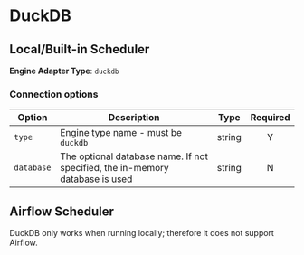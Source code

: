 # DuckDB

## Local/Built-in Scheduler
**Engine Adapter Type**: `duckdb`

### Connection options

| Option     | Description                                                                  |  Type  | Required |
|------------|------------------------------------------------------------------------------|:------:|:--------:|
| `type`     | Engine type name - must be `duckdb`                                          | string |    Y     |
| `database` | The optional database name. If not specified, the in-memory database is used | string |    N     |

## Airflow Scheduler
DuckDB only works when running locally; therefore it does not support Airflow.
